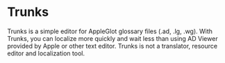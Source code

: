 # Trunks

Trunks is a simple editor for AppleGlot glossary files (.ad, .lg, .wg).
With Trunks, you can localize more quickly and wait less than using AD
Viewer provided by Apple or other text editor.
Trunks is not a translator, resource editor and localization tool.

